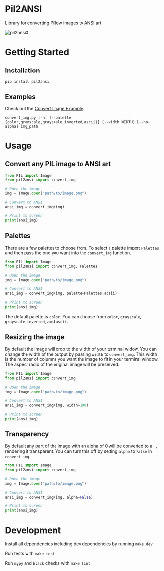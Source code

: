 # Pil2ANSI
Library for converting Pillow images to ANSI art

![pil2ansi3](https://github.com/lostways/pil2ansi/assets/1101232/f92f210f-5e08-4a59-831d-47d6d9aa5c59)

# Getting Started

## Installation
```
pip install pil2ansi
```

## Examples
Check out the [Convert Image Example](https://github.com/lostways/pil2ansi/blob/master/examples/convert_img.py).
```
convert_img.py [-h] [--palette {color,grayscale,grayscale_inverted,ascii}] [--width WIDTH] [--no-alpha] img_path
```

# Usage

## Convert any PIL image to ANSI art
```python
from PIL import Image
from pil2ansi import convert_img

# Open the image
img = Image.open("path/to/image.png")

# Convert to ANSI
ansi_img = convert_img(img)

# Print to screen
print(ansi_img) 
```

## Palettes
There are a few palettes to choose from. To select a palette import `Palettes` and then pass the one you want into the `convert_img` function.

```python
from PIL import Image
from pil2ansi import convert_img, Palettes

# Open the image
img = Image.open("path/to/image.png")

# Convert to ANSI
ansi_img = convert_img(img, palette=Palettes.acsii)

# Print to screen
print(ansi_img) 
```

The default palette is `color`. You can choose from `color`, `grayscale`, `grayscale_inverted`, and `ascii`.

## Resizing the image
By default the image will crop to the width of your terminal widow. You can change the width of the output by passing `width` to `convert_img`. This width is the number of columns you want the image to fit in your terminal window. The aspect radio of the original image will be preserved.

```python
from PIL import Image
from pil2ansi import convert_img

# Open the image
img = Image.open("path/to/image.png")

# Convert to ANSI
ansi_img = convert_img(img, width=100)

# Print to screen
print(ansi_img) 
```

## Transparency
By default any part of the image with an alpha of 0 will be converted to a ` `, rendering it transparent. You can turn this off by setting `alpha` to `False` in `convert_img`.

```python
from PIL import Image
from pil2ansi import convert_img

# Open the image
img = Image.open("path/to/image.png")

# Convert to ANSI
ansi_img = convert_img(img, alpha=False)

# Print to screen
print(ansi_img) 
```

# Development
Install all dependencies including dev dependencies by running `make dev`

Run tests with `make test`

Run `mypy` and `black` checks with `make lint`
